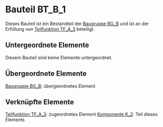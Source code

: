 # Bauteil BT_B_1
Dieses Bauteil ist ein Bestandteil der [Baugruppe BG_B](BG_B.md) und ist an der Erfüllung von [Teilfunktion TF_A_3](TF_A_3.md) beteiligt.

## Untergeordnete Elemente
Diesem Bauteil sind keine Elemente untergeordnet.

## Übergeordnete Elemente
[Baugruppe BG_B](BG_B.md): übergeordnetes Element

## Verknüpfte Elemente
[Teilfunktion TF_A_3](TF_A_3.md): zugeordnetes Element
[Komponente K_2](K_2.md): Teil dieses Elements